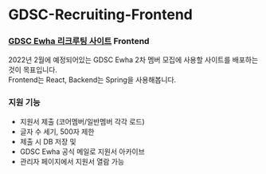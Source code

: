 # GDSC-Recruiting-Frontend
### [GDSC Ewha 리크루팅 사이트](http://gdscewha.s3-website.ap-northeast-2.amazonaws.com/) Frontend

2022년 2월에 예정되어있는 GDSC Ewha 2차 멤버 모집에 사용할 사이트를 배포하는 것이 목표입니다.    
Frontend는 React, Backend는 Spring을 사용해봅니다.

### 지원 기능 

- 지원서 제출 (코어멤버/일반멤버 각각 로드)
- 글자 수 세기, 500자 제한
- 제출 시 DB 저장 및 
- GDSC Ewha 공식 메일로 지원서 아카이브
- 관리자 페이지에서 지원서 열람 가능
